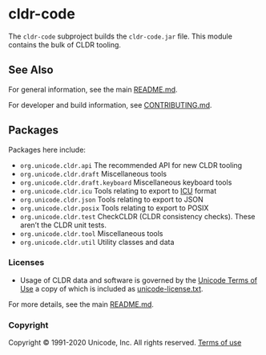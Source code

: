 # cldr-code

The `cldr-code` subproject builds the `cldr-code.jar` file.
This module contains the bulk of CLDR tooling.

## See Also

For general information, see the main [README.md](../../README.md).

For developer and build information, see [CONTRIBUTING.md](../../CONTRIBUTING.md).

## Packages

Packages here include:

- `org.unicode.cldr.api` The recommended API for new CLDR tooling
- `org.unicode.cldr.draft` Miscellaneous tools
- `org.unicode.cldr.draft.keyboard` Miscellaneous keyboard tools
- `org.unicode.cldr.icu` Tools relating to export to [ICU](https://icu-project.org) format
- `org.unicode.cldr.json` Tools relating to export to JSON
- `org.unicode.cldr.posix` Tools relating to export to POSIX
- `org.unicode.cldr.test` CheckCLDR (CLDR consistency checks). These aren’t the CLDR unit tests.
- `org.unicode.cldr.tool` Miscellaneous tools
- `org.unicode.cldr.util` Utility classes and data

### Licenses
 
- Usage of CLDR data and software is governed by the [Unicode Terms of Use](http://www.unicode.org/copyright.html)
a copy of which is included as [unicode-license.txt](../../unicode-license.txt).

For more details, see the main [README.md](../../README.md).

### Copyright

Copyright &copy; 1991-2020 Unicode, Inc.
All rights reserved.
[Terms of use](http://www.unicode.org/copyright.html)
